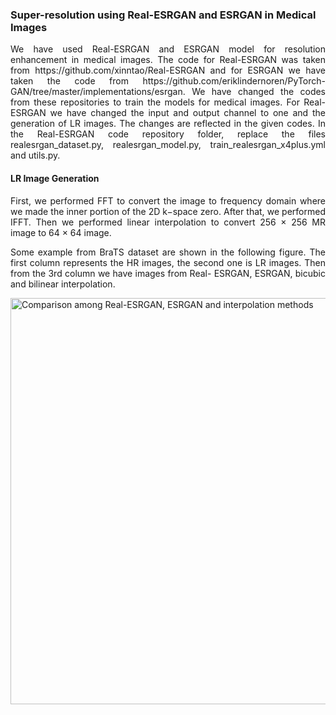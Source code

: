 <html>
<body>
  <h3>Super-resolution using Real-ESRGAN and ESRGAN in Medical Images</h3>
<p align="justify">We have used Real-ESRGAN and ESRGAN model for resolution enhancement in medical images. The code for Real-ESRGAN was taken from https://github.com/xinntao/Real-ESRGAN and for ESRGAN we have taken the code from https://github.com/eriklindernoren/PyTorch-GAN/tree/master/implementations/esrgan. We have changed the codes from these repositories to train the models for medical images. For Real-ESRGAN we have changed the input and output channel to one and the generation of LR images. The changes are reflected in the given codes. In the Real-ESRGAN code repository folder, replace the files realesrgan_dataset.py, realesrgan_model.py, train_realesrgan_x4plus.yml and utils.py. </p>
<h4>LR Image Generation</h4>
  <p align="justify">
First, we performed FFT to convert the image to frequency domain where we made the
inner portion of the 2D k−space zero. After that, we performed IFFT. Then we performed
linear interpolation to convert 256 × 256 MR image to 64 × 64 image.
  </p>
  <p align="justify">
    Some example from BraTS dataset are shown in the following figure. The first column represents the HR images,
    the second one is LR images. Then from the 3rd column we have images from Real-
    ESRGAN, ESRGAN, bicubic and bilinear interpolation.
  </p>
  <!--<img src="https://drive.google.com/file/d/11iPSQWY2VJW8CDqxLWtWTKE95hxmli7K/view?usp=sharing" alt="Comparison among Real-ESRGAN, ESRGAN and interpolation methods" title="Comparison among Real-ESRGAN, ESRGAN and interpolation methods.">-->
  <a href="https://drive.google.com/uc?export=view&id=11iPSQWY2VJW8CDqxLWtWTKE95hxmli7K"><img src="https://drive.google.com/uc?export=view&id=11iPSQWY2VJW8CDqxLWtWTKE95hxmli7K" style="width: 650px; max-width: 100%; height: auto" title="Comparison among Real-ESRGAN, ESRGAN and interpolation methods" />
  

  
</body>
</html>
